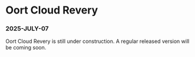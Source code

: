 # Oort Cloud Revery

### 2025-JULY-07

Oort Cloud Revery is still under construction. A regular released version will be coming soon.